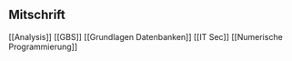 ## Mitschrift
[[Analysis]]
[[GBS]]
[[Grundlagen Datenbanken]]
[[IT Sec]]
[[Numerische Programmierung]]